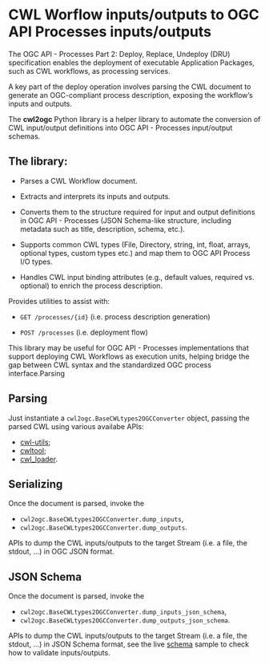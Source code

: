# CWL Worflow inputs/outputs to OGC API Processes inputs/outputs

The OGC API - Processes Part 2: Deploy, Replace, Undeploy (DRU) specification enables the deployment of executable Application Packages, such as CWL workflows, as processing services. 

A key part of the deploy operation involves parsing the CWL document to generate an OGC-compliant process description, exposing the workflow’s inputs and outputs.

The **cwl2ogc** Python library is a helper library to automate the conversion of CWL input/output definitions into OGC API - Processes input/output schemas.

## The library:

* Parses a CWL Workflow document.

* Extracts and interprets its inputs and outputs.

* Converts them to the structure required for input and output definitions in OGC API - Processes (JSON Schema-like structure, including metadata such as title, description, schema, etc.).

* Supports common CWL types (File, Directory, string, int, float, arrays, optional types, custom types etc.) and map them to OGC API Process I/O types.

* Handles CWL input binding attributes (e.g., default values, required vs. optional) to enrich the process description.

Provides utilities to assist with:

* `GET /processes/{id}` (i.e. process description generation)

* `POST /processes` (i.e. deployment flow)

This library may be useful for OGC API - Processes implementations that support deploying CWL Workflows as execution units, helping bridge the gap between CWL syntax and the standardized OGC process interface.Parsing

## Parsing

Just instantiate a `cwl2ogc.BaseCWLtypes2OGCConverter` object, passing the parsed CWL using various availabe APIs:

- [cwl-utils](https://github.com/common-workflow-language/cwl-utils);
- [cwltool](https://github.com/common-workflow-language/cwltool);
- [cwl_loader](https://eoap.github.io/cwl_loader/).

## Serializing

Once the document is parsed, invoke the

* `cwl2ogc.BaseCWLtypes2OGCConverter.dump_inputs`,
* `cwl2ogc.BaseCWLtypes2OGCConverter.dump_outputs`.

APIs to dump the CWL inputs/outputs to the target Stream (i.e. a file, the stdout, ...) in OGC JSON format.

## JSON Schema

Once the document is parsed, invoke the

* `cwl2ogc.BaseCWLtypes2OGCConverter.dump_inputs_json_schema`,
* `cwl2ogc.BaseCWLtypes2OGCConverter.dump_outputs_json_schema`.

APIs to dump the CWL inputs/outputs to the target Stream (i.e. a file, the stdout, ...) in JSON Schema format, see the live [schema](./schema/) sample to check how to validate inputs/outputs.
